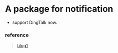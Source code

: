 # A package for notification
- support DingTalk now.

### reference
> [blog1](https://blog.csdn.net/deng1456694385/article/details/89888971)